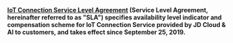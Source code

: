 **[IoT Connection Service Level Agreement](https://docs.jdcloud.com/en/product-service-agreement/iot-link-service-level-agreements-sla) (Service Level Agreement, hereinafter referred to as "SLA") specifies availability level indicator and compensation scheme for IoT Connection Service provided by JD Cloud & AI to customers, and takes effect since September 25, 2019.**
